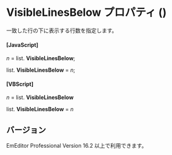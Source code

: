 # VisibleLinesBelow プロパティ ()

一致した行の下に表示する行数を指定します。

#### \[JavaScript\]

_n_ = list. **VisibleLinesBelow**;

list. **VisibleLinesBelow** = _n_;

#### \[VBScript\]

_n_ = list. **VisibleLinesBelow**

list. **VisibleLinesBelow** = _n_

## バージョン

EmEditor Professional Version 16.2 以上で利用できます。